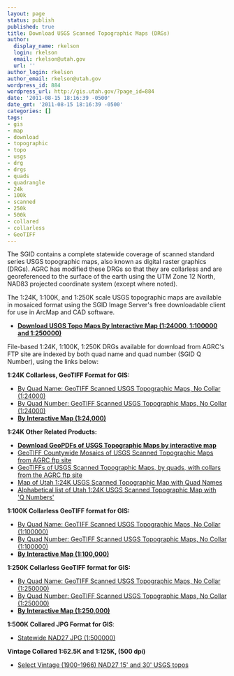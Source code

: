 ```yaml
---
layout: page
status: publish
published: true
title: Download USGS Scanned Topographic Maps (DRGs)
author:
  display_name: rkelson
  login: rkelson
  email: rkelson@utah.gov
  url: ''
author_login: rkelson
author_email: rkelson@utah.gov
wordpress_id: 884
wordpress_url: http://gis.utah.gov/?page_id=884
date: '2011-08-15 18:16:39 -0500'
date_gmt: '2011-08-15 18:16:39 -0500'
categories: []
tags:
- gis
- map
- download
- topographic
- topo
- usgs
- drg
- drgs
- quads
- quadrangle
- 24k
- 100k
- scanned
- 250k
- 500k
- collared
- collarless
- GeoTIFF
---
```

<p>The SGID contains a complete statewide coverage of scanned standard series USGS topographic maps, also known as digital raster graphics (DRGs). AGRC has modified these DRGs so that they are collarless and are georeferenced to the surface of the earth using the UTM Zone 12 North, NAD83 projected coordinate system (except where noted).</p>
<p>The 1:24K, 1:100K, and 1:250K scale USGS topographic maps are available in mosaiced format using the SGID Image Server's free downloadable client for use in ArcMap and CAD software.</p>
<ul>
<li><strong><a href="http://raster.utah.gov/?catGroup=24K%20GeoPDF,24K%20DRG,100K%20DRG,250K%20DRG&title=USGS%20Topo%20Maps">Download USGS Topo Maps By Interactive Map (1:24000, 1:100000 and 1:250000)</a></strong></li>
</ul>
<p>File-based 1:24K, 1:100K, 1:250K DRGs available for download from AGRC's FTP site are indexed by both quad name and quad number (SGID Q Number), using the links below:</p>
<p><strong>1:24K Collarless, GeoTIFF Format for GIS: </strong></p>
<ul>
<li><a href="/data/usgs-scanned-topographic-maps-drgs/quad-name-usgs-scanned-topographic-maps-124000-geotiff-2">By Quad Name: GeoTIFF Scanned USGS Topographic Maps, No Collar (1:24000)</a></li>
<li><a href="/data/usgs-scanned-topographic-maps-drgs/quad-number-usgs-scanned-topographic-maps-124000-geotiff">By Quad Number: GeoTIFF Scanned USGS Topographic Maps, No Collar (1:24000)</a></li>
<li><strong><a href="http://raster.utah.gov/?catGroup=24K%20GeoPDF,24K%20DRG&title=USGS%2024K%20Topo%20Maps">By Interactive Map (1:24,000)</a></strong></li>
</ul>
<p><strong>1:24K Other Related Products:</strong></p>
<ul>
<li><strong><a href="http://mapserv.utah.gov/raster/?cat=24K%20GeoPDF">Download GeoPDFs of USGS Topographic Maps by interactive map</a></strong></li>
<li><a href="ftp://ftp.agrc.utah.gov/DRG/24k/Countywide">GeoTIFF Countywide Mosaics of USGS Scanned Topographic Maps from AGRC ftp site</a></li>
<li><a href="ftp://ftp.agrc.utah.gov/DRG/24k/Collared">GeoTIFFs of USGS Scanned Topographic Maps, by quads, with collars from the AGRC ftp site</a></li>
<li><a href="ftp://ftp.agrc.utah.gov/DRG/24k/Collarless/24KQuadIndex(sm).pdf">Map of Utah 1:24K USGS Scanned Topographic Map with Quad Names</a></li>
<li><a href="ftp://ftp.agrc.utah.gov/DRG/24k/Collarless/Find_a_DRG.txt">Alphabetical list of Utah 1:24K USGS Scanned Topographic Map with 'Q Numbers'</a></li>
</ul>
<p><strong>1:100K Collarless GeoTIFF format for GIS:</strong></p>
<ul>
<li><a href="/data/usgs-scanned-topographic-maps-drgs/quad-name-usgs-scanned-topographic-maps-1100000-geotiff">By Quad Name: GeoTIFF Scanned USGS Topographic Maps, No Collar (1:100000)</a></li>
<li><a href="/data/usgs-scanned-topographic-maps-drgs/quad-number-usgs-scanned-topographic-maps-1100000-geotiff">By Quad Number: GeoTIFF Scanned USGS Topographic Maps, No Collar (1:100000)</a></li>
<li><strong><a href="http://raster.utah.gov/?cat=100K%20DRG">By Interactive Map (1:100,000)</a></strong></li>
</ul>
<p><strong>1:250K Collarless GeoTIFF format for GIS:</strong></p>
<ul>
<li><a href="/data/usgs-scanned-topographic-maps-drgs/quad-name-usgs-scanned-topographic-maps-1250000-geotiff">By Quad Name: GeoTIFF Scanned USGS Topographic Maps, No Collar (1:250000)</a></li>
<li><a href="/data/usgs-scanned-topographic-maps-drgs/quad-number-usgs-scanned-topographic-maps-1250000-geotiff">By Quad Number: GeoTIFF Scanned USGS Topographic Maps, No Collar (1:250000)</a></li>
<li><strong><a href="http://raster.utah.gov/?cat=250K%20DRG">By Interactive Map (1:250,000)</a></strong></li>
</ul>
<p><strong>1:500K Collared JPG Format for GIS</strong>:</p>
<ul>
<li><a href="ftp://ftp.agrc.utah.gov/DRG/500k/Collared/state_DRG500K_NAD27.zip">Statewide NAD27 JPG (1:500000)</a></li>
</ul>
<p><strong>Vintage Collared 1:62.5K and 1:125K, (500 dpi)<br />
</strong></p>
<ul>
<li><a href="/data/usgs-scanned-topographic-maps-drgs/vintage-usgs-topo-maps">Select Vintage (1900-1966) NAD27 15' and 30' USGS topos </a></li>
</ul>
<p>&nbsp;</p>
